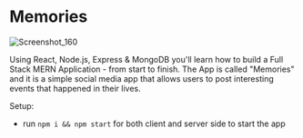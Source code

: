 # Memories


![Screenshot_160](https://user-images.githubusercontent.com/98268791/207668600-5499ab1e-5d88-4e3c-9780-381c1f4ae2ab.png)


Using React, Node.js, Express & MongoDB you'll learn how to build a Full Stack MERN Application - from start to finish. The App is called "Memories" and it is a simple social media app that allows users to post interesting events that happened in their lives.


Setup:
- run ```npm i && npm start``` for both client and server side to start the app


